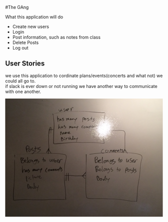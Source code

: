 

#The GAng

What this application will do<br>


- Create new users
- Login
- Post information, such as notes from class
- Delete Posts
- Log out



## User Stories

we use this application to cordinate plans/events(concerts and what not) we could all go to.<br>
if slack is ever down or not running we have another way to communicate with one another.<br>

![image](IMG_0400.JPG)
